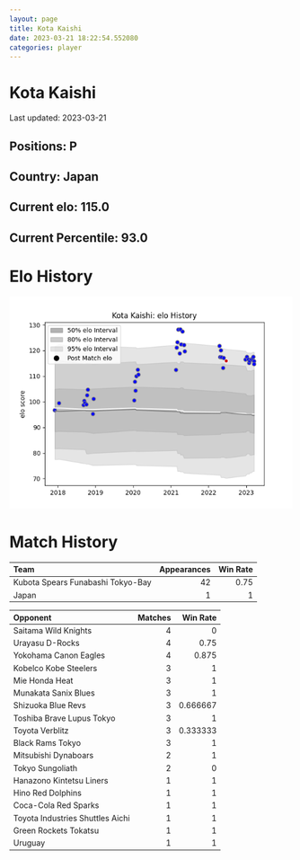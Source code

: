 ```yaml
---  
layout: page  
title: Kota Kaishi  
date: 2023-03-21 18:22:54.552080  
categories: player  
---
```

# Kota Kaishi


Last updated: 2023-03-21
## Positions: P

## Country: Japan

## Current elo: 115.0

## Current Percentile: 93.0

# Elo History


![elo history](history_KotaKaishi.png)
# Match History


| Team                              |   Appearances |   Win Rate |
|:----------------------------------|--------------:|-----------:|
| Kubota Spears Funabashi Tokyo-Bay |            42 |       0.75 |
| Japan                             |             1 |       1    |

| Opponent                         |   Matches |   Win Rate |
|:---------------------------------|----------:|-----------:|
| Saitama Wild Knights             |         4 |   0        |
| Urayasu D-Rocks                  |         4 |   0.75     |
| Yokohama Canon Eagles            |         4 |   0.875    |
| Kobelco Kobe Steelers            |         3 |   1        |
| Mie Honda Heat                   |         3 |   1        |
| Munakata Sanix Blues             |         3 |   1        |
| Shizuoka Blue Revs               |         3 |   0.666667 |
| Toshiba Brave Lupus Tokyo        |         3 |   1        |
| Toyota Verblitz                  |         3 |   0.333333 |
| Black Rams Tokyo                 |         3 |   1        |
| Mitsubishi Dynaboars             |         2 |   1        |
| Tokyo Sungoliath                 |         2 |   0        |
| Hanazono Kintetsu Liners         |         1 |   1        |
| Hino Red Dolphins                |         1 |   1        |
| Coca-Cola Red Sparks             |         1 |   1        |
| Toyota Industries Shuttles Aichi |         1 |   1        |
| Green Rockets Tokatsu            |         1 |   1        |
| Uruguay                          |         1 |   1        |
